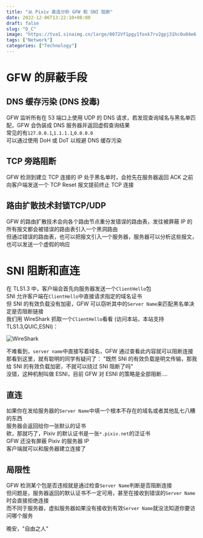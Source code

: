 ```yaml
---
title: "从 Pixiv 直连分析 GFW 和 SNI 阻断"
date: 2022-12-06T13:22:10+08:00
draft: false
slug: "D_C"
image: "https://tva1.sinaimg.cn/large/0072Vf1pgy1foxk7rv2gpj31hc0u04e6.jpg"
tags: ["Network"]
categories: ["Technology"]
---
```

# GFW 的屏蔽手段
## DNS 缓存污染 (DNS 投毒)
GFW 监听所有在 53 端口上使用 UDP 的 DNS 请求，若发现查询域名与黑名单匹配，GFW 会伪装成 DNS 服务器并返回虚假查询结果  
常见的有`127.0.0.1`,`1.1.1.1`,`0.0.0.0`  
可以通过使用 DoH 或 DoT 以规避 DNS 缓存污染  
## TCP 旁路阻断
GFW 检测到建立 TCP 连接的 IP 处于黑名单时，会抢先在服务器返回 ACK 之前向客户端发送一个 TCP Reset 报文提前终止 TCP 连接
## 路由扩散技术封锁TCP/UDP
GFW 的路由扩散技术会向各个路由节点重分发错误的路由表，发往被屏蔽 IP 的所有报文都会被错误的路由表引入一个黑洞路由  
但通过错误的路由表，也可以把报文引入一个服务器，服务器可以分析这些报文，也可以发送一个虚假的响应  
# SNI 阻断和直连
在 TLS1.3 中，客户端会首先向服务器发送一个`ClientHello`包  
SNI 允许客户端在`ClientHello`中直接请求指定的域名证书  
但 SNI 的有效负载没有加密，GFW 可以窃听其中的`Server Name`来匹配黑名单决定是否阻断链接  
我们用 WireShark 抓取一个`ClientHello`看看 (访问本站，本站支持 TLS1.3,QUIC,ESNI)：   

![WireShark](/post/direct_connect/WireShark.png)  

不难看到，`server name`中直接写着域名，GFW 通过查看此内容就可以阻断连接  
那看到这里，就有聪明的同学有疑问了： 
"既然 SNI 的有效负载是明文传输，那我给 SNI 的有效负载加密，不就可以绕过 SNI 阻断了吗"  
没错，这种机制叫做 ESNI，目前 GFW 对 ESNI 的策略是全部阻断....
## 直连
如果你在发给服务器的`Server Name`中填一个根本不存在的域名或者其他乱七八糟的东西  
服务器会返回给你一张默认的证书  
欸，那就巧了，Pixiv 的默认证书是一张`*.pixiv.net`的泛证书  
GFW 还没有屏蔽 Pixiv 的服务器 IP  
客户端就可以和服务器建立连接了

## 局限性
GFW 检测某个包是否违规就是通过检查`Server Name`判断是否阻断连接  
但问题是，服务器返回的默认证书不一定可用，甚至在接收到错误的`Server Name`时会直接拒绝连接  
而不同于服务器，虚拟服务器如果没有接收到有效`Server Name`就没法知道你要访问哪个服务  

晚安，"自由之人"

<meting-js server="netease" type="song" id="1872393298">